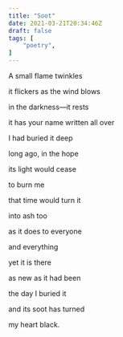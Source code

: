 ```yaml
---
title: "Soot"
date: 2021-03-21T20:34:46Z
draft: false
tags: [
    "poetry",
]
---
```


A small flame twinkles

it flickers as the wind blows

in the darkness—it rests

it has your name written all over

I had buried it deep

long ago, in the hope

its light would cease

to burn me

that time would turn it

into ash too

as it does to everyone

and everything

yet it is there

as new as it had been

the day I buried it

and its soot has turned

my heart black.